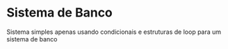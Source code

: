 
# Sistema de Banco

Sistema simples apenas usando condicionais e estruturas de loop para um sistema de banco
